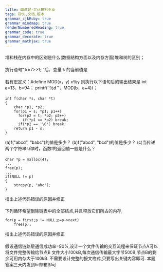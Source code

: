 ```yaml
---
title: 面试题-非计算机专业
tags: 矽久,文档,版本
grammar_cjkRuby: true
grammar_mindmap: true
renderNumberedHeading: true
grammar_code: true
grammar_decorate: true
grammar_mathjax: true
---
```


####
堆和栈在内存中的区别是什么(数据结构方面以及内存方面)堆和树的区别；
####
执行语句“ k=7>>1; ”后，变量 k 的当前值是
####
若有宏定义：#define MOD(x，y) x％y
则执行以下语句后的输出结果是
int a=13，b=94；
printf(″％d ″，MOD(b，a+4))；
#### 
```c?linenums
int f(char *s, char *t)
{
	char *p1, *p2;
	for(p1 = s; *p1; p1++)
	  for(p2 = t; *p2; p2++)
        if(*p1 == *p2) break;
	  if(*p2 == '\0') break;
	return p1 - s;
}
```
(a)f("abcd", "babc")的值是多少？
(b)f("abcd", "bcd")的值是多少？
(c)当传递两个字符串s和t时，函数f的返回值一般是什么？
####
```c?linenums
char *p = malloc(4);
...
free(p);
...
if(NULL != p)
{
	strcpy(p, "abc");
}
```
指出上述代码错误的原因并修正
####
下列循环希望删除链表中的全部结点,并且释放它们所占的内存,
```c?linenums
for(p = first;p != NULL;p=p->next)
    free(p);
```
指出上述代码错误的原因并修正
#### 
假设通信链路层通信成功率=90%,设计一个文件传输的交互流程来保证节点A可以将文件完整传输给节点B
文件大小100kB,每次通信传输最大字节500B,节点B的剩余可用内存大于100kB.
不需要设计完整的报文格式,只要写出关键内容即可.
本题答案三天内发到hr邮箱即可

